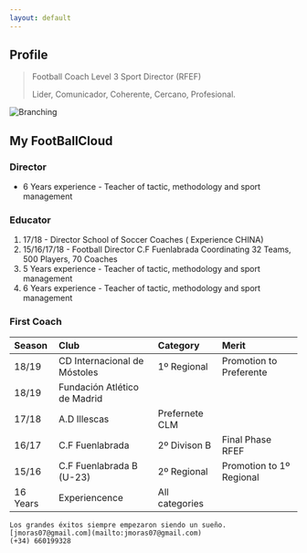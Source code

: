 ```yaml
---
layout: default
---
```


## Profile

> Football Coach Level 3 Sport Director (RFEF)
>
> Lider, Comunicador, Coherente, Cercano, Profesional.


![Branching](https://pbs.twimg.com/media/DptEdjdX4AEZBNb.jpg)

## My FootBallCloud

### Director

*   6 Years experience - Teacher of tactic, methodology and sport management

### Educator

1.  17/18 - Director School of Soccer Coaches ( Experience CHINA)
2.  15/16/17/18 - Football Director C.F Fuenlabrada Coordinating 32 Teams, 500 Players, 70 Coaches
3.  5 Years experience - Teacher of tactic, methodology and sport management
4.  6 Years experience - Teacher of tactic, methodology and sport management

### First Coach

| Season       | Club                         | Category       | Merit                   |
|:-------------|:-----------------------------|:---------------|:------------------------|
| 18/19        | CD Internacional de Móstoles | 1º Regional    | Promotion to Preferente |
| 18/19        | Fundación Atlético de Madrid |                |                         |
| 17/18        | A.D Illescas                 | Prefernete CLM |                         |
| 16/17        | C.F Fuenlabrada              | 2º Divison B   | Final Phase RFEF        |
| 15/16        | C.F Fuenlabrada B (U-23)     | 2º Regional    | Promotion to 1º Regional|
| 16 Years     | Experiencence                | All categories |                         |


```
Los grandes éxitos siempre empezaron siendo un sueño.
[jmoras07@gmail.com](mailto:jmoras07@gmail.com)
(+34) 660199328
```

